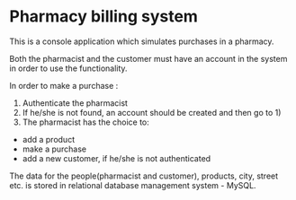 # Pharmacy billing system

 This is a console application which simulates purchases in a pharmacy.
 
Both the pharmacist and the customer must have an account in the system in order to use the functionality.

In order to make a purchase :
1) Authenticate the pharmacist
2) If he/she is not found, an account should be created and then go to 1) 
3) The pharmacist has the choice to: 
- add a product 
- make a purchase 
- add a new customer, if he/she is not authenticated

The data for the people(pharmacist and customer), products, city, street etc. is stored in relational database management system   - MySQL.

